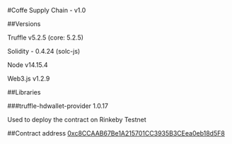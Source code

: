 #Coffe Supply Chain - v1.0

##Versions

Truffle v5.2.5 (core: 5.2.5)

Solidity - 0.4.24 (solc-js)

Node v14.15.4

Web3.js v1.2.9

##Libraries

###truffle-hdwallet-provider 1.0.17

Used to deploy the contract on Rinkeby Testnet

##Contract address
<a href="https://rinkeby.etherscan.io/address/0xc8CCAAB67Be1A215701CC3935B3CEea0eb18d5F8" target="_blank">0xc8CCAAB67Be1A215701CC3935B3CEea0eb18d5F8</a>

